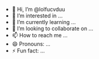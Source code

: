 - 👋 Hi, I’m @lolfucvduu
- 👀 I’m interested in ...
- 🌱 I’m currently learning ...
- 💞️ I’m looking to collaborate on ...
- 📫 How to reach me ...
- 😄 Pronouns: ...
- ⚡ Fun fact: ...

<!---
lolfucvduu/lolfucvduu is a ✨ special ✨ repository because its `README.md` (this file) appears on your GitHub profile.
You can click the Preview link to take a look at your changes.
--->
